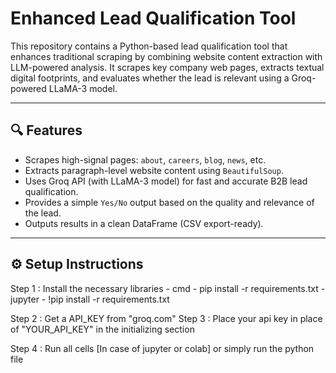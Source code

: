 # Enhanced Lead Qualification Tool

This repository contains a Python-based lead qualification tool that enhances traditional scraping by combining website content extraction with LLM-powered analysis. It scrapes key company web pages, extracts textual digital footprints, and evaluates whether the lead is relevant using a Groq-powered LLaMA-3 model.

---

## 🔍 Features

- Scrapes high-signal pages: `about`, `careers`, `blog`, `news`, etc.
- Extracts paragraph-level website content using `BeautifulSoup`.
- Uses Groq API (with LLaMA-3 model) for fast and accurate B2B lead qualification.
- Provides a simple `Yes/No` output based on the quality and relevance of the lead.
- Outputs results in a clean DataFrame (CSV export-ready).

---

## ⚙️ Setup Instructions
Step 1 : Install the necessary libraries
      - cmd - pip install -r requirements.txt
      - jupyter - !pip install -r requirements.txt

Step 2 : Get a API_KEY from "groq.com"
Step 3 : Place your api key in place of "YOUR_API_KEY" in the initializing section

Step 4 : Run all cells [In case of jupyter or colab] or simply run the python file
